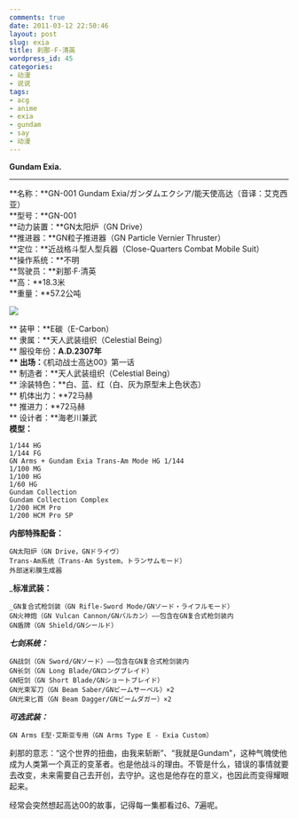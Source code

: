 ```yaml
---
comments: true
date: 2011-03-12 22:50:46
layout: post
slug: exia
title: 刹那·F·清英
wordpress_id: 45
categories:
- 动漫
- 说说
tags:
- acg
- anime
- exia
- gundam
- say
- 动漫
---
```


**Gundam Exia.**

** **
**名称：**GN-001 Gundam Exia/ガンダムエクシア/能天使高达（音译：艾克西亚）  
**型号：**GN-001  
**动力装置：**GN太阳炉（GN Drive）  
**推进器：**GN粒子推进器（GN Particle Vernier Thruster）  
**定位：**近战格斗型人型兵器（Close-Quarters Combat Mobile Suit）  
**操作系统：**不明  
**驾驶员：**刹那·F·清英  
**高：**18.3米  
**重量：**57.2公吨

[![](/upload/exia.jpg)](/upload/exia.jpg)

** 装甲：**E碳（E-Carbon）  
** 隶属：**天人武装组织（Celestial Being）  
** 服役年份：**A.D.2307年  
** 出场：**《机动战士高达00》第一话  
** 制造者：**天人武装组织（Celestial Being）  
** 涂装特色：**白、蓝、红（白、灰为原型未上色状态）  
** 机体出力：**72马赫  
** 推进力：**72马赫  
** 设计者：**海老川兼武  
**模型：**  

	1/144 HG  
	1/144 FG  
	GN Arms + Gundam Exia Trans-Am Mode HG 1/144  
	1/100 MG  
	1/100 HG  
	1/60 HG  
	Gundam Collection  
	Gundam Collection Complex  
	1/200 HCM Pro  
	1/200 HCM Pro SP  

**内部特殊配备：**

	GN太阳炉（GN Drive，GNドライヴ）
	Trans-Am系统（Trans-Am System，トランサムモード）
	外部迷彩膜生成器
	
_**标准武装：**

	_GN复合式枪剑装（GN Rifle-Sword Mode/GNソード・ライフルモード）
	GN火神炮（GN Vulcan Cannon/GNバルカン）——包含在GN复合式枪剑装内
	GN盾牌（GN Shield/GNシールド）
	
**_七剑系统：_**

	GN战剑（GN Sword/GNソード）——包含在GN复合式枪剑装内
	GN长剑（GN Long Blade/GNロングブレイド）
	GN短剑（GN Short Blade/GNショートブレイド）
	GN光束军刀（GN Beam Saber/GNビームサーベル）×2
	GN光束匕首（GN Beam Dagger/GNビームダガー）×2
	
**_可选武装：_**

	GN Arms E型·艾斯亚专用（GN Arms Type E - Exia Custom）

刹那的意志：“这个世界的扭曲，由我来斩断”、“我就是Gundam"，这种气魄使他成为人类第一个真正的变革者。也是他战斗的理由。不管是什么，错误的事情就要去改变，未来需要自己去开创，去守护。这也是他存在的意义，也因此而变得耀眼起来。

经常会突然想起高达00的故事，记得每一集都看过6、7遍呢。

